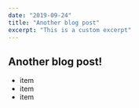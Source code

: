```yaml
---
date: "2019-09-24"
title: "Another blog post"
excerpt: "This is a custom excerpt"
---
```

## Another blog post!


* item
* item
* item

